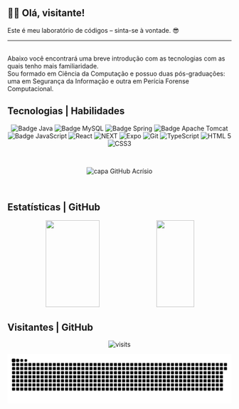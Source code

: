 ## 👨‍💻 Olá, visitante!
Este é meu laboratório de códigos – sinta-se à vontade. 😎
<hr/>
<p>
<br>
  Abaixo você encontrará uma breve introdução com as tecnologias com as quais tenho mais familiaridade.<br>
  Sou formado em Ciência da Computação e possuo duas pós-graduações: uma em Segurança da Informação e outra em Perícia Forense Computacional.
</p>

## Tecnologias | Habilidades 
 <p align="center">
    <img src="https://img.shields.io/badge/java-%23ED8B00.svg?style=for-the-badge&logo=openjdk&logoColor=white" alt="Badge Java">
    <img src="https://img.shields.io/badge/mysql-4479A1.svg?style=for-the-badge&logo=mysql&logoColor=white" alt="Badge MySQL">
    <img src="https://img.shields.io/badge/spring-%236DB33F.svg?style=for-the-badge&logo=spring&logoColor=white" alt="Badge Spring">
    <img src="https://img.shields.io/badge/apache%20tomcat-%23F8DC75.svg?style=for-the-badge&logo=apache-tomcat&logoColor=black" alt="Badge Apache Tomcat">
    <img src="https://img.shields.io/badge/JavaScript-323330?style=for-the-badge&logo=javascript&logoColor=F7DF1E" alt="Badge JavaScript">
    <img src="https://img.shields.io/badge/React_Native-20232A?style=for-the-badge&logo=react&logoColor=61DAFB" alt="React">
    <img src="https://img.shields.io/badge/next%20js-000000?style=for-the-badge&logo=nextdotjs&logoColor=blue" alt="NEXT">
    <img src="https://img.shields.io/badge/Expo-1B1F23?style=for-the-badge&logo=expo&logoColor=green" alt="Expo">
    <img src="https://img.shields.io/badge/GitHub-100000?style=for-the-badge&logo=github&logoColor=red" alt="Git">
    <img src="https://img.shields.io/badge/TypeScript-007ACC?style=for-the-badge&logo=typescript&logoColor=white" alt="TypeScript">
    <img src="https://img.shields.io/badge/HTML5-E34F26?style=for-the-badge&logo=html5&logoColor=white" alt="HTML 5">
    <img src="https://img.shields.io/badge/CSS3-1572B6?style=for-the-badge&logo=css3&logoColor=white" alt="CSS3">
 </p>
 
 <br>
  <p align="center">
   <img src="https://github.com/acrisiopb/acrisiopb/blob/main/code.gif" alt="capa GitHub Acrísio">
 </p>

 <br>
 
## Estatísticas | GitHub  
<div align="center">
  <img width="49%" height="195px" src="https://github-readme-stats.vercel.app/api?username=acrisiopb&show_icons=true&count_private=true&hide_border=true&title_color=5D3FD3&icon_color=5D3FD3&text_color=c9d1d9&bg_color=0d1117" /> 
  <img width="41%" height="195px" src="https://github-readme-stats.vercel.app/api/top-langs/?username=acrisiopb&layout=compact&hide_border=true&title_color=5D3FD3&text_color=5D3FD3&bg_color=0d1117" />
</div>

## Visitantes | GitHub  

<p align="center">
 <img src="https://visit-counter.vercel.app/counter.png?page=https%3A%2F%2Fgithub.com%2Facrisiopb&s=39&c=00ff00&bg=00000000&no=6&ff=alien&tb=&ta=" alt="visits">
</p>

<picture>
  <source media="(prefers-color-scheme: dark)" srcset="https://raw.githubusercontent.com/GabrielaZanetti/GabrielaZanetti/output/github-contribution-grid-snake-dark.svg">
  <source media="(prefers-color-scheme: light)" srcset="https://raw.githubusercontent.com/GabrielaZanetti/GabrielaZanetti/output/github-contribution-grid-snake.svg">
  <img alt="github contribution grid snake animation" src="https://raw.githubusercontent.com/GabrielaZanetti/GabrielaZanetti/output/github-contribution-grid-snake.svg">
</picture>

